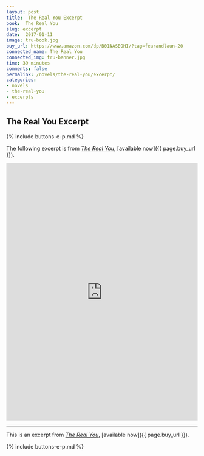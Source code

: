 ```yaml
---
layout: post
title:  The Real You Excerpt
book:  The Real You
slug: excerpt
date:  2017-01-11
image: tru-book.jpg
buy_url: https://www.amazon.com/dp/B01NASEOHI/?tag=fearandlaun-20
connected_name: The Real You
connected_img: tru-banner.jpg
time: 39 minutes
comments: false
permalink: /novels/the-real-you/excerpt/
categories: 
- novels
- the-real-you
- excerpts
---
```


## The Real You Excerpt

{% include buttons-e-p.md %}

The following excerpt is from [*The Real You*][about], [available now]({{ page.buy_url }}).

<iframe type="text/html" width="650" height="675" frameborder="0" allowfullscreen style="max-width:100%" src="https://read.amazon.com/kp/card?asin=B01NASEOHI&preview=inline&linkCode=kpe&ref_=cm_sw_r_kb_dp_XeBqFbTTRHP36&tag=fearandlaun-20" ></iframe>
 
***

This is an excerpt from [*The Real You*][about], [available now]({{ page.buy_url }}).
 
{% include buttons-e-p.md %}

[about]:/novels/the-real-you/
[buy2]:https://www.amazon.com/dp/154843356X/?tag=fearandlaun-20
[goodreads]:https://www.goodreads.com/book/show/33845214-the-real-you
